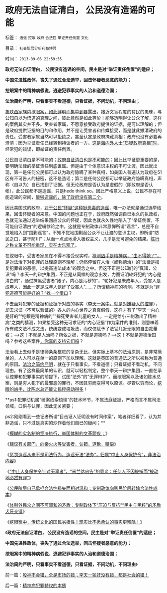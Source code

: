 # 政府无法自证清白，&nbsp;公民没有造谣的可能

标签： `造谣` `挖眼` `政府` `合法性` `举证责任倒置` `文化` 

目录： `社会阶层分析利益博羿`

时间： `2013-09-06 22:59:55`

**政府无法自证清白， 公民没有造谣的空间，民主是对“举证责任倒置”的适应；**

**中国先进性政体，丧失了通过合法选举，回击怀疑者恶意的能力；**

**挖眼案中的精神病假说，逃避犯罪事实的人治和道德治国；**

**法治简约严明，只看事实不看道德，只看证据，不问动机，不问理由；**

[象陕西家族内挖眼案，如此鲜明而集中到暴露](../../../2013/9/5/挖眼案！现实比无法面对的事实更残酷！.md)出，接近文盲程度的贫民的愚昧，与公知自以为悟道的真理之间，彼此竟然是如此等价！能够透明得让公众了解，这样的案例其实并不多。受害者家属，不愿意接受政府提供的证据，是可以理解的；但是政府提供证据的目的和作用，并不是让受害者和传媒接受，而是就此撇清政府的责任。受害者家属当然可以拒绝之，甚至认定是政府掩藏真相；政府也没有必要再澄清；因为举证责任已经转到持议者的一方。[这是海内外人士“质疑政府真相”时](../../../2012/2/11/言论管制对极端分子无效，文人普遍性严重左倾.md)，经常犯的错误，即举证的责任倒置。

公民自证清白是不可能的；[政府自证清白也是不可能的](../../../2013/9/2/政府总会提出美德而得到恶评；总能发布法律，最终由公众审判.md)；因此比举证更重要的是，要明确法律的举证责任到底谁属。但是由于个体意识主权的不可让渡，因此就出现，第一是任何公民都可以认为政府隐瞒了某种真相，如美国人普遍认为政府在51区有不可告人的秘密，这不是造谣；第二是任何公民都可以举证政府隐瞒真相，声称（自以为）自已找到了证据。但无论政府是否认为是虚假的（即政府是否认帐），此公民都不是造谣，只是hedo think so。因此严格意义上说，公民不存在可能造谣的空间，[能够造谣的，除了政府没有第二个](../../../2011/11/1/垄断的传媒一直享有造谣的特许权.md)。

因此美国式的政府，[对于公民“怀疑”这种挺恶毒的造谣](../../../2010/11/30/为什么处罚造谣将制造恐慌？.md)，唯一办法就是通过选举结果，回击怀疑者的来意。中国的问题也正在于，政府既然强调自已永久的执政权，也就无法通过选举结果回应公众的怀疑，因此也就永久性地陷入了“举证倒置，不可能自证清白”的逻辑悖论之中。这就是专制政体非常忌惮所谓“谣言”，总是不自觉地陷入到“围剿谣言”，不知不觉地围剿起公众不让让渡的意识主权，即所谓“防民之口，甚于防川”；从而一点点地滑入极权主义，几乎是无可避免的结果。[陈行之称文革不可能重现，实在太乐观了](../../../2012/3/8/缺失私有制原则，折腾总成黄宗羲定律.md)。

在挖眼中，受害者家属在不得不接受现实时，[猜测凶手是精神病，“由不得她了”，](../../../2013/7/9/精神病是民主进程的火力侦察.md)是对法治下对犯罪的处理原则不理解；仍然停留在人治（或称德治）的“法律是报复犯罪者的恶德，以提高违法成本”的观念之中。但这不正是公知们的“真知，公识”吗？李天一的辩护集团，不正是从同样的观念出发，力图证明轮奸犯的“内心是清白的”，通过抹黑受害者“婊子，内心是污秽的”，“轮奸犯是未成年人，受害人是成年人，因此一定是成年人诱奸了受害人”……？所谓精神病的猜测，[不就是为“罪犯道德可能是好的？”找一个借口](../../../2010/3/26/“精神病（犯）免责”侵犯人权歪曲法理.md)？

不去面对犯罪的证据和证据所对应的事实（[李天一案中，就是对嫌疑人的控罪](../../../2013/8/28/李天一案怎么能动摇中国政体的合法性？.md)），却去求证（不可以验证的）各人的内心世界之真真假假，这样才有了“李天一内心是好的”“挖眼是精神病的”“摔死受害者儿童的女人，一定是给小三刺激出了精神病”之类的猜测，如果接受这种无可求证的“内心证据”作为案件的准则，则意味着所有成文法不成文法，统统变成垃圾法，而仅仅赋予了法官几近无限的自由裁量权；——>这！不就是人治吗？所依之据，不就是道德吗？——>这！不就是道德治国吗？参考这些案件[，你真的支持它们吗](http://darthvad.blog.sohu.com/133552226.html)？

法治看上去似乎是律师条条框框的复杂无比，但实际上基本的法治原则，是非常简单的，人人可以在单一的原则下加以理解。这就是英国的普通法之所以被称为普通的原因。[法治之简约严明](../../../2009/8/24/法制法治须“简约严明”.md)，就在于只看事实，不看道德；只看证据不看动机，不问理由。有了这样最简单的认识，就可以轻松判定，整个李天一辩护集团，一直在承认控罪和犯罪事实的前提下，试图“法外”的“无罪辩护”。而挖眼案以及诸如陈水总案，则是穷人犯下的最邪恶的罪行，不因其穷而变得可以原谅。尽管以穷而论，[挖眼的凶手，比陈水总还能让民粹感动得多](../../../2013/6/16/郑民生陈水总的同情者，没有底线的民粹情结.md)！

**ps1:犯罪动机属“破案线索梳理”的技术环节，不属法庭证据，严格而言不属司法领域，口供与认罪，因此无关紧要；

ps2:刚刚看到一些记者所谓“目击证人证明没有时间作案”，笔者详细看了，认为并非造谣，只不过是真实的炒作着他们自已的疑问；**

《[模糊的实名制的坚决执行，举国体制的文革顽疾；](../../../2013/9/2/模糊的实名制的坚决执行，举国体制的文革顽疾，兼谈电话实名制.md)》

《[建议有关部门，向秦火火等受害者，认错，道歉，赔偿](../../../2013/9/3/“造谣罪”从自诉案，升级为公诉案，欠妥.md)》

《[惩罚造谣从来不是司法行为，造谣无法“法办”，归属“中止人身保护令”，非法治内容](../../../2013/9/4/如果造谣可以入罪，还有谁能无辜？.md)》

《[“中止人身保护令针对无辜者”，“米兰达忠告”的意义：任何人不因被捕而“被动地必然有罪”](../../../2013/9/4/世上只有绝对的权力，不存在绝对的权利或绝对的自由.md)》

《[公民阶层自已承担合法性损失而相对温和；专制政体向贱民阶层转嫁合法性成本](../../../2013/9/5/中止人身保护令对主权的合法性消耗,成本转移和“合法性守恒”.md)》

《[体制外民众之间不可调和的矛盾；专制政体下“压迫与反抗”“民主与民粹”的矛盾犬牙交错](../../../2013/9/5/专制共同体的体制内外不可调和的矛盾和犬牙交错；.md)》

《[挖眼案中，传统文化的国民劣根性！现实比不愿承认的事实更残酷！](../../../2013/9/5/挖眼案！现实比无法面对的事实更残酷！.md)》

《**政府无法自证清白， 公民没有造谣的空间，民主是对“举证责任倒置”的适应；**

**中国先进性政体，丧失了通过合法选举，回击怀疑者恶意的能力；**

**挖眼案中的精神病假说，逃避犯罪事实的人治和道德治国；**

**法治简约严明，只看事实不看道德，只看证据，不问动机，不问理由**》



前一篇：[股神不会错，全是市场的错；李天一轮奸没有错，都是社会的错！](../../../2013/9/5/股神不会错，全是市场的错；李天一轮奸没有错，都是社会的错！.md)

后一篇：[精神病犯罪特权的本质](../../../2013/9/6/精神病犯罪特权的本质.md)